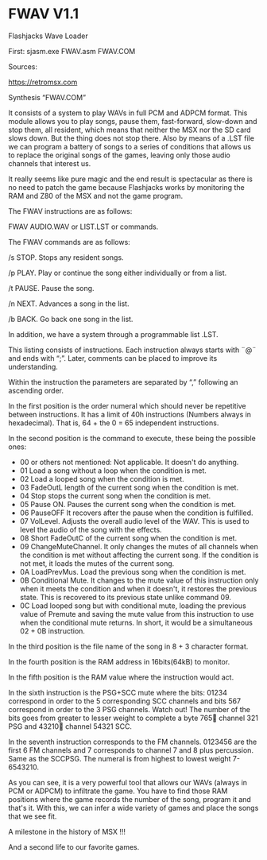 # FWAV V1.1
 Flashjacks Wave Loader


First:
sjasm.exe FWAV.asm FWAV.COM


Sources:

https://retromsx.com


Synthesis “FWAV.COM”

It consists of a system to play WAVs in full PCM and ADPCM format. This module allows you to play songs, pause them, fast-forward, slow-down and stop them, all resident, which means that neither the MSX nor the SD card slows down. But the thing does not stop there. Also by means of a .LST file we can program a battery of songs to a series of conditions that allows us to replace the original songs of the games, leaving only those audio channels that interest us.

It really seems like pure magic and the end result is spectacular as there is no need to patch the game because Flashjacks works by monitoring the RAM and Z80 of the MSX and not the game program.

The FWAV instructions are as follows:

FWAV AUDIO.WAV or LIST.LST or commands.

The FWAV commands are as follows:

/s STOP. Stops any resident songs.

/p PLAY. Play or continue the song either individually or from a list.

/t PAUSE. Pause the song.

/n NEXT. Advances a song in the list.

/b BACK. Go back one song in the list. 

In addition, we have a system through a programmable list .LST.

This listing consists of instructions. Each instruction always starts with ¨@¨ and ends with “;”. Later, comments can be placed to improve its understanding.

Within the instruction the parameters are separated by “,” following an ascending order.
	


In the first position is the order numeral which should never be repetitive between instructions. It has a limit of 40h instructions (Numbers always in hexadecimal). That is, 64 + the 0 = 65 independent instructions.

In the second position is the command to execute, these being the possible ones:
- 00 or others not mentioned: Not applicable. It doesn't do anything.
- 01 Load a song without a loop when the condition is met.
- 02 Load a looped song when the condition is met.
- 03 FadeOutL length of the current song when the condition is met.
- 04 Stop stops the current song when the condition is met.
- 05 Pause ON. Pauses the current song when the condition is met.
- 06 PauseOFF It recovers after the pause when the condition is fulfilled.
- 07 VolLevel. Adjusts the overall audio level of the WAV. This is used to level the audio of the song with the effects.
- 08 Short FadeOutC of the current song when the condition is met.
- 09 ChangeMuteChannel. It only changes the mutes of all channels when the condition is met without affecting the current song. If the condition is not met, it loads the mutes of the current song.
- 0A LoadPrevMus. Load the previous song when the condition is met.
- 0B Conditional Mute. It changes to the mute value of this instruction only when it meets the condition and when it doesn't, it restores the previous state. This is recovered to its previous state unlike command 09.
- 0C Load looped song but with conditional mute, loading the previous value of Premute and saving the mute value from this instruction to use when the conditional mute returns. In short, it would be a simultaneous 02 + 0B instruction.

In the third position is the file name of the song in 8 + 3 character format.

In the fourth position is the RAM address in 16bits(64kB) to monitor.

In the fifth position is the RAM value where the instruction would act.

In the sixth instruction is the PSG+SCC mute where the bits: 01234 correspond in order to the 5 corresponding SCC channels and bits 567 correspond in order to the 3 PSG channels. Watch out! The number of the bits goes from greater to lesser weight to complete a byte 765 channel 321 PSG and 43210 channel 54321 SCC.

In the seventh instruction corresponds to the FM channels. 0123456 are the first 6 FM channels and 7 corresponds to channel 7 and 8 plus percussion. Same as the SCCPSG. The numeral is from highest to lowest weight 7-6543210.


As you can see, it is a very powerful tool that allows our WAVs (always in PCM or ADPCM) to infiltrate the game. You have to find those RAM positions where the game records the number of the song, program it and that's it. With this, we can infer a wide variety of games and place the songs that we see fit.

A milestone in the history of MSX !!!

And a second life to our favorite games.
